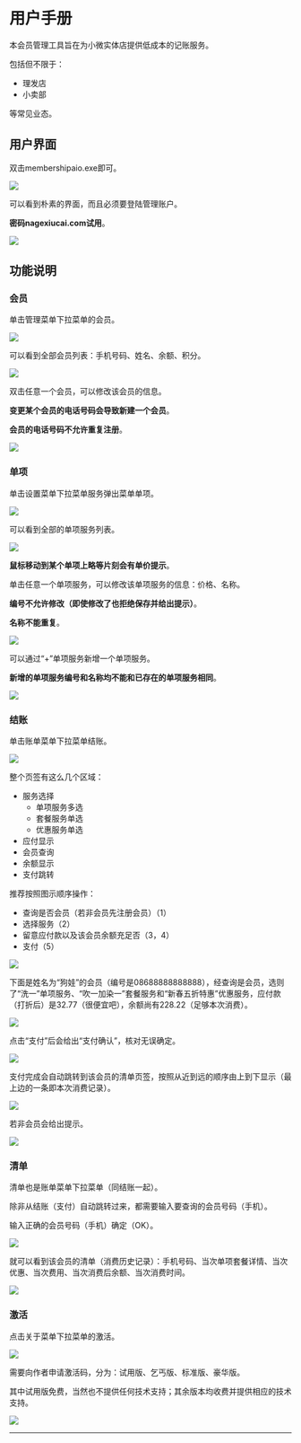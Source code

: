 # 用户手册

本会员管理工具旨在为小微实体店提供低成本的记账服务。

包括但不限于：

- 理发店
- 小卖部

等常见业态。

## 用户界面

双击membershipaio.exe即可。

![][0]

可以看到朴素的界面，而且必须要登陆管理账户。

**密码nagexiucai.com试用**。

![][1]

## 功能说明

### 会员

单击管理菜单下拉菜单的会员。

![][2]

可以看到全部会员列表：手机号码、姓名、余额、积分。

![][20]

双击任意一个会员，可以修改该会员的信息。

**变更某个会员的电话号码会导致新建一个会员**。

**会员的电话号码不允许重复注册**。

![][21]

### 单项

单击设置菜单下拉菜单服务弹出菜单单项。

![][3]

可以看到全部的单项服务列表。

![][30]

**鼠标移动到某个单项上略等片刻会有单价提示**。

单击任意一个单项服务，可以修改该单项服务的信息：价格、名称。

**编号不允许修改（即使修改了也拒绝保存并给出提示）**。

**名称不能重复**。

![][31]

可以通过“+”单项服务新增一个单项服务。

**新增的单项服务编号和名称均不能和已存在的单项服务相同**。

![][32]

### 结账

单击账单菜单下拉菜单结账。

![][4]

整个页签有这么几个区域：

- 服务选择
  - 单项服务多选
  - 套餐服务单选
  - 优惠服务单选
- 应付显示
- 会员查询
- 余额显示
- 支付跳转

推荐按照图示顺序操作：

- 查询是否会员（若非会员先注册会员）（1）
- 选择服务（2）
- 留意应付款以及该会员余额充足否（3，4）
- 支付（5）

![][40]

下面是姓名为“狗娃”的会员（编号是08688888888888），经查询是会员，选则了“洗一”单项服务、“吹一加染一”套餐服务和“新春五折特惠”优惠服务，应付款（打折后）是32.77（很便宜吧），余额尚有228.22（足够本次消费）。

![][41]

点击“支付”后会给出“支付确认”，核对无误确定。

![][42]

支付完成会自动跳转到该会员的清单页签，按照从近到远的顺序由上到下显示（最上边的一条即本次消费记录）。

![][43]

若非会员会给出提示。

![][44]

### 清单

清单也是账单菜单下拉菜单（同结账一起）。

除非从结账（支付）自动跳转过来，都需要输入要查询的会员号码（手机）。

输入正确的会员号码（手机）确定（OK）。

![][5]

就可以看到该会员的清单（消费历史记录）：手机号码、当次单项套餐详情、当次优惠、当次费用、当次消费后余额、当次消费时间。

![][50]

### 激活

点击关于菜单下拉菜单的激活。

![][6]

需要向作者申请激活码，分为：试用版、乞丐版、标准版、豪华版。

其中试用版免费，当然也不提供任何技术支持；其余版本均收费并提供相应的技术支持。

![][60]

---
[0]: ./picture/launcher.png
[1]: ./picture/face.png
[2]: ./picture/manage.png
[3]: ./picture/service.png
[4]: ./picture/bill.png
[5]: ./picture/bill-entry.png
[6]: ./picture/about.png
[20]: ./picture/manage-membership.png
[21]: ./picture/manage-membership-information.png
[30]: ./picture/service-dx.png
[31]: ./picture/service-dx-information.png
[32]: ./picture/service-dx-new.png
[40]: ./picture/bill-pay.png
[41]: ./picture/bill-pay-sample.png
[42]: ./picture/bill-pay-confirm-sample.png
[43]: ./picture/bill-pay-list-sample.png
[44]: ./picture/bill-pay-not-membership.png
[50]: ./picture/bill-list.png
[60]: ./picture/about-activate.png
